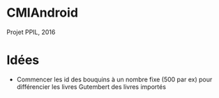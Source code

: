 # CMIAndroid

Projet PPIL, 2016

# Idées

- Commencer les id des bouquins à un nombre fixe (500 par ex) pour différencier les livres Gutembert des livres importés